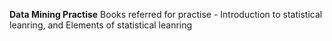 **Data Mining Practise**
Books referred for practise - Introduction to statistical leanring, and Elements of statistical leanring
